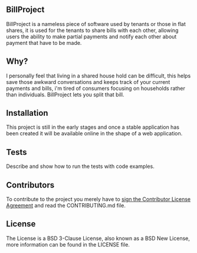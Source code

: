 ## BillProject

BillProject is a nameless piece of software used by tenants or those in flat shares, it is used for the tenants to share bills with each other, allowing users the ability to make partial payments and notify each other about payment that have to be made.


## Why?

I personally feel that living in a shared house hold can be difficult, this helps save those awkward conversations and keeps track of your current payments and bills, i'm tired of consumers focusing on households rather than individuals. BillProject lets you split that bill.


## Installation

This project is still in the early stages and once a stable application has been created it will be available online in the shape of a web application.


## Tests

Describe and show how to run the tests with code examples.


## Contributors

To contribute to the project you merely have to <a href="https://www.clahub.com/agreements/Grantlyk/BillProject">sign the Contributor License Agreement</a> and read the CONTRIBUTING.md file.


## License

The License is a BSD 3-Clause License, also known as a BSD New License, more information can be found in the LICENSE file.